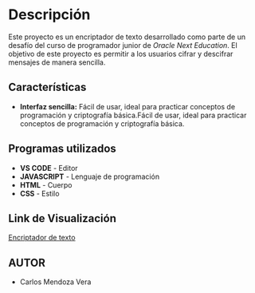 # Descripción

Este proyecto es un encriptador de texto desarrollado como parte de un desafío del curso de programador junior de *Oracle Next Education*. El objetivo de este proyecto es permitir a los usuarios cifrar 
y descifrar mensajes de manera sencilla.

## Características

- **Interfaz sencilla:** Fácil de usar, ideal para practicar conceptos de programación y criptografía básica.Fácil de usar, ideal para practicar conceptos de programación y criptografía básica.

## Programas utilizados

- **VS CODE** - Editor
- **JAVASCRIPT** - Lenguaje de programación
- **HTML** - Cuerpo
- **CSS** - Estilo

## Link de Visualización
[Encriptador de texto](https://challenge-encriptador-opal.vercel.app/)

## AUTOR

- Carlos Mendoza Vera
